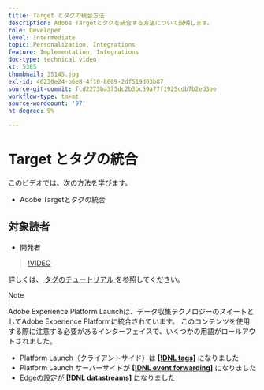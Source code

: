 ```yaml
---
title: Target とタグの統合方法
description: Adobe Targetとタグを統合する方法について説明します。
role: Developer
level: Intermediate
topic: Personalization, Integrations
feature: Implementation, Integrations
doc-type: technical video
kt: 5385
thumbnail: 35145.jpg
exl-id: 46230e24-b6e8-4f10-8669-2df519d03b87
source-git-commit: fcd2273ba373dc2b3bc59a77f1925cdb7b2ed3ee
workflow-type: tm+mt
source-wordcount: '97'
ht-degree: 9%

---
```


# Target とタグの統合

このビデオでは、次の方法を学びます。

* Adobe Targetとタグの統合

## 対象読者

* 開発者

>[!VIDEO](https://video.tv.adobe.com/v/35145/?quality=12)

詳しくは、[ タグのチュートリアル ](https://experienceleague.adobe.com/docs/launch-learn/implementing-in-websites-with-launch/index.html?lang=ja) を参照してください。

>[!NOTE]
>
>Adobe Experience Platform Launchは、データ収集テクノロジーのスイートとしてAdobe Experience Platformに統合されています。 このコンテンツを使用する際に注意する必要があるインターフェイスで、いくつかの用語がロールアウトされました。
>
> * Platform Launch（クライアントサイド）は **[[!DNL tags]](https://experienceleague.adobe.com/docs/experience-platform/tags/home.html?lang=ja)** になりました
> * Platform Launch サーバーサイドが **[[!DNL event forwarding]](https://experienceleague.adobe.com/docs/experience-platform/tags/event-forwarding/overview.html?lang=ja)** になりました
> * Edgeの設定が **[[!DNL datastreams]](https://experienceleague.adobe.com/docs/experience-platform/edge/fundamentals/datastreams.html?lang=ja)** になりました

